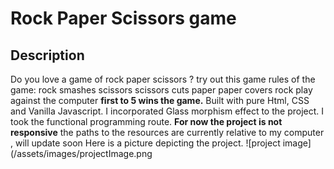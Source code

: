 # Rock Paper Scissors game
## Description
  Do you love a game of rock paper scissors ? try out this game
  rules of the game:
  rock smashes scissors
  scissors cuts  paper
  paper covers rock
  play against the computer
  **first to  5 wins the game.**
  Built with pure Html, CSS and Vanilla Javascript.
  I incorporated Glass morphism effect to the project.
  I took the functional programming route.
  **For now the project is not responsive**
  the paths to the resources are currently relative to my computer , will update soon
  Here is a picture depicting  the project.
  ![project image](/assets/images/projectImage.png
